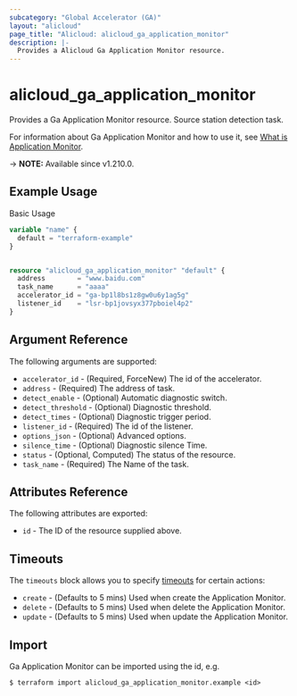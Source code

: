 ```yaml
---
subcategory: "Global Accelerator (GA)"
layout: "alicloud"
page_title: "Alicloud: alicloud_ga_application_monitor"
description: |-
  Provides a Alicloud Ga Application Monitor resource.
---
```


# alicloud_ga_application_monitor

Provides a Ga Application Monitor resource. Source station detection task.

For information about Ga Application Monitor and how to use it, see [What is Application Monitor](https://www.alibabacloud.com/help/en/).

-> **NOTE:** Available since v1.210.0.

## Example Usage

Basic Usage

```terraform
variable "name" {
  default = "terraform-example"
}


resource "alicloud_ga_application_monitor" "default" {
  address        = "www.baidu.com"
  task_name      = "aaaa"
  accelerator_id = "ga-bp1l8bs1z8gw0u6y1ag5g"
  listener_id    = "lsr-bp1jovsyx377pboiel4p2"
}
```

## Argument Reference

The following arguments are supported:
* `accelerator_id` - (Required, ForceNew) The id of the accelerator.
* `address` - (Required) The address of task.
* `detect_enable` - (Optional) Automatic diagnostic switch.
* `detect_threshold` - (Optional) Diagnostic threshold.
* `detect_times` - (Optional) Diagnostic trigger period.
* `listener_id` - (Required) The id of the listener.
* `options_json` - (Optional) Advanced options.
* `silence_time` - (Optional) Diagnostic silence Time.
* `status` - (Optional, Computed) The status of the resource.
* `task_name` - (Required) The Name of the task.

## Attributes Reference

The following attributes are exported:
* `id` - The ID of the resource supplied above.

## Timeouts

The `timeouts` block allows you to specify [timeouts](https://www.terraform.io/docs/configuration-0-11/resources.html#timeouts) for certain actions:
* `create` - (Defaults to 5 mins) Used when create the Application Monitor.
* `delete` - (Defaults to 5 mins) Used when delete the Application Monitor.
* `update` - (Defaults to 5 mins) Used when update the Application Monitor.

## Import

Ga Application Monitor can be imported using the id, e.g.

```shell
$ terraform import alicloud_ga_application_monitor.example <id>
```
